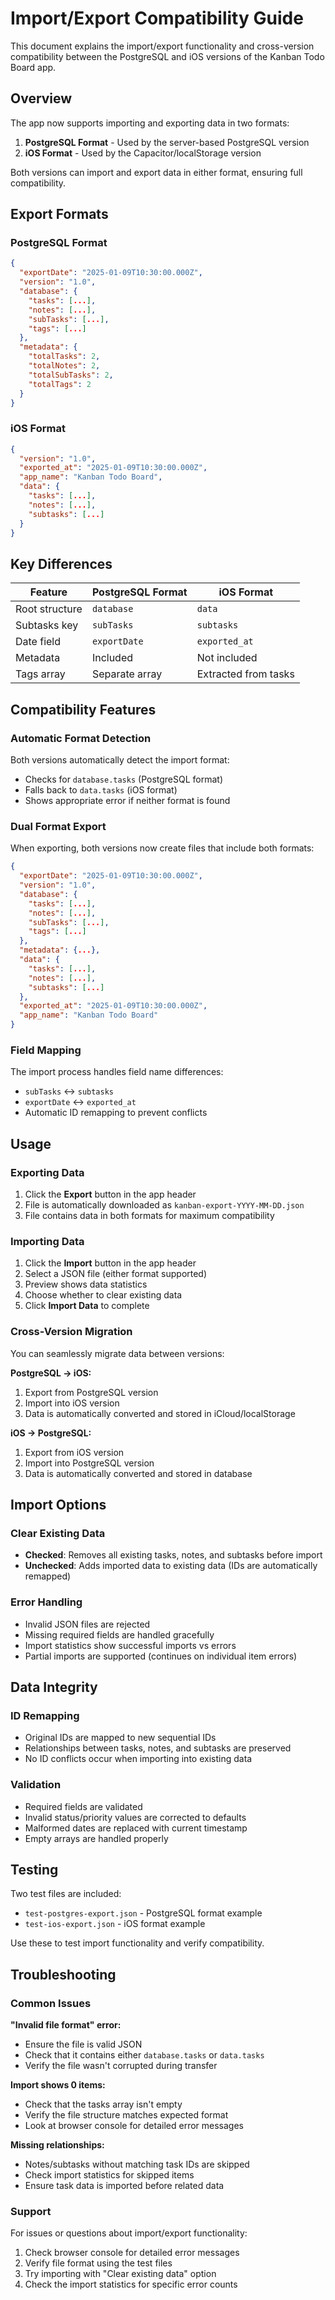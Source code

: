 # Import/Export Compatibility Guide

This document explains the import/export functionality and cross-version compatibility between the PostgreSQL and iOS versions of the Kanban Todo Board app.

## Overview

The app now supports importing and exporting data in two formats:
1. **PostgreSQL Format** - Used by the server-based PostgreSQL version
2. **iOS Format** - Used by the Capacitor/localStorage version

Both versions can import and export data in either format, ensuring full compatibility.

## Export Formats

### PostgreSQL Format
```json
{
  "exportDate": "2025-01-09T10:30:00.000Z",
  "version": "1.0",
  "database": {
    "tasks": [...],
    "notes": [...],
    "subTasks": [...],
    "tags": [...]
  },
  "metadata": {
    "totalTasks": 2,
    "totalNotes": 2,
    "totalSubTasks": 2,
    "totalTags": 2
  }
}
```

### iOS Format
```json
{
  "version": "1.0",
  "exported_at": "2025-01-09T10:30:00.000Z",
  "app_name": "Kanban Todo Board",
  "data": {
    "tasks": [...],
    "notes": [...],
    "subtasks": [...]
  }
}
```

## Key Differences

| Feature | PostgreSQL Format | iOS Format |
|---------|------------------|------------|
| Root structure | `database` | `data` |
| Subtasks key | `subTasks` | `subtasks` |
| Date field | `exportDate` | `exported_at` |
| Metadata | Included | Not included |
| Tags array | Separate array | Extracted from tasks |

## Compatibility Features

### Automatic Format Detection
Both versions automatically detect the import format:
- Checks for `database.tasks` (PostgreSQL format)
- Falls back to `data.tasks` (iOS format)
- Shows appropriate error if neither format is found

### Dual Format Export
When exporting, both versions now create files that include both formats:
```json
{
  "exportDate": "2025-01-09T10:30:00.000Z",
  "version": "1.0",
  "database": {
    "tasks": [...],
    "notes": [...],
    "subTasks": [...],
    "tags": [...]
  },
  "metadata": {...},
  "data": {
    "tasks": [...],
    "notes": [...],
    "subtasks": [...]
  },
  "exported_at": "2025-01-09T10:30:00.000Z",
  "app_name": "Kanban Todo Board"
}
```

### Field Mapping
The import process handles field name differences:
- `subTasks` ↔ `subtasks`
- `exportDate` ↔ `exported_at`
- Automatic ID remapping to prevent conflicts

## Usage

### Exporting Data
1. Click the **Export** button in the app header
2. File is automatically downloaded as `kanban-export-YYYY-MM-DD.json`
3. File contains data in both formats for maximum compatibility

### Importing Data
1. Click the **Import** button in the app header
2. Select a JSON file (either format supported)
3. Preview shows data statistics
4. Choose whether to clear existing data
5. Click **Import Data** to complete

### Cross-Version Migration
You can seamlessly migrate data between versions:

**PostgreSQL → iOS:**
1. Export from PostgreSQL version
2. Import into iOS version
3. Data is automatically converted and stored in iCloud/localStorage

**iOS → PostgreSQL:**
1. Export from iOS version
2. Import into PostgreSQL version
3. Data is automatically converted and stored in database

## Import Options

### Clear Existing Data
- **Checked**: Removes all existing tasks, notes, and subtasks before import
- **Unchecked**: Adds imported data to existing data (IDs are automatically remapped)

### Error Handling
- Invalid JSON files are rejected
- Missing required fields are handled gracefully
- Import statistics show successful imports vs errors
- Partial imports are supported (continues on individual item errors)

## Data Integrity

### ID Remapping
- Original IDs are mapped to new sequential IDs
- Relationships between tasks, notes, and subtasks are preserved
- No ID conflicts occur when importing into existing data

### Validation
- Required fields are validated
- Invalid status/priority values are corrected to defaults
- Malformed dates are replaced with current timestamp
- Empty arrays are handled properly

## Testing

Two test files are included:
- `test-postgres-export.json` - PostgreSQL format example
- `test-ios-export.json` - iOS format example

Use these to test import functionality and verify compatibility.

## Troubleshooting

### Common Issues

**"Invalid file format" error:**
- Ensure the file is valid JSON
- Check that it contains either `database.tasks` or `data.tasks`
- Verify the file wasn't corrupted during transfer

**Import shows 0 items:**
- Check that the tasks array isn't empty
- Verify the file structure matches expected format
- Look at browser console for detailed error messages

**Missing relationships:**
- Notes/subtasks without matching task IDs are skipped
- Check import statistics for skipped items
- Ensure task data is imported before related data

### Support

For issues or questions about import/export functionality:
1. Check browser console for detailed error messages
2. Verify file format using the test files
3. Try importing with "Clear existing data" option
4. Check the import statistics for specific error counts